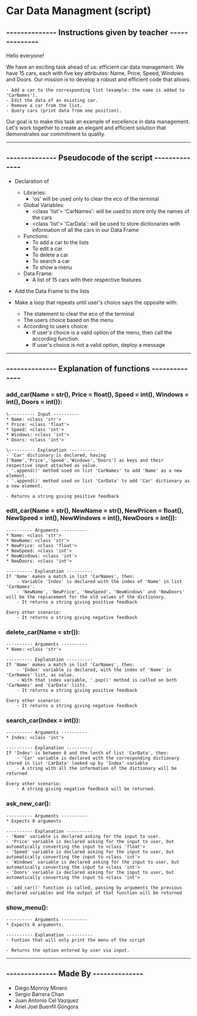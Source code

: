 # Car Data Managment (script)

## -------------- Instructions given by teacher --------------
Hello everyone!

We have an exciting task ahead of us: efficient car data management. 
We have 15 cars, each with five key attributes: Name, Price, Speed, Windows and Doors. 
Our mission is to develop a robust and efficient code that allows:

    - Add a car to the corresponding list (example: the name is added to 'CarNames').
    - Edit the data of an existing car.
    - Remove a car from the list.
    - Query cars (print data from one position).

Our goal is to make this task an example of excellence in data management. Let's work together to create an elegant and efficient solution that demonstrates our commitment to quality.

--- 

## -------------- Pseudocode of the script --------------

- Declaration of
    - Libraries: 
        * 'os' will be used only to clear the eco of the terminal
    - Global Variables: 
        * <class 'list'> 'CarNames': will be used to store only the names of the cars
        * <class 'list'> 'CarData': will be used to store dictionaries with information of all the cars in our Data Frame
    - Functions:
        * To add a car to the lists
        * To edit a car
        * To delete a car
        * To search a car
        * To show a menu
    - Data Frame:
        * A list of 15 cars with their respective features

- Add the Data Frame to the lists

- Make a loop that repeats until user's choice says the opposite with:
    - The statement to clear the eco of the terminal
    - The users choice based on the menu
    - According to users choice:
        - If user's choice is a valid option of the menu, then call the according function.
        - If user's choice is not a valid option, deploy a message
        
--- 

## -------------- Explanation of functions --------------
### add_car(Name = str(), Price = float(), Speed = int(), Windows = int(), Doors = int()):
    \---------- Input ----------
    * Name: <class 'str'>
    * Price: <class 'float'>
    * Speed: <class 'int'>
    * Windows: <class 'int'>
    * Doors: <class 'int'>

    \---------- Explanation ----------
    - 'Car' dictionary is declared, having ['Name','Price','Speed','Windows','Doors'] as keys and their respective input attached as value.
    - '.append()' method used on list 'CarNames' to add 'Name' as a new element.
    - '.append()' method used on list 'CarData' to add 'Car' dictionary as a new element.
    
    - Returns a string giving positive feedback

### edit_car(Name = str(), NewName = str(), NewPricen = float(), NewSpeed = int(), NewWindows = int(), NewDoors = int()):
    ---------- Arguments ----------
    * Name: <class 'str'> 
    * NewName: <class 'str'>
    * NewPrice: <class 'float'>
    * NewSpeed: <class 'int'>
    * NewWindows: <class 'int'>
    * NewDoors: <class 'int'>

    ---------- Explanation ----------
    If 'Name' makes a match in list 'CarNames', then:
        - Variable 'Index' is declared with the index of 'Name' in list 'CarNames'.
        - 'NewName', 'NewPrice', 'NewSpeed', 'NewWindows' and 'NewDoors' will be the replacement for the old values of the dictionary.
        - It returns a string giving positive feedback

    Every other scenario:
        - It returns a string giving negative feedback

### delete_car(Name = str()):
    ---------- Arguments ----------
    * Name: <class 'str'>

    ---------- Explanation ----------
    If 'Name' makes a match in list 'CarNames', then:
        - 'Index' variable is declared, with the index of 'Name' in 'CarNames' list, as value.
        - With that index variable, '.pop()' method is called on both 'CarNames' and 'CarData' lists.
        - It returns a string giving positive feedback

    Every other scenario:
        - It returns a string giving negative feedback
  
### search_car(Index = int()):
    ---------- Arguments ----------
    * Index: <class 'int'>

    ---------- Explanation ----------
    If 'Index' is between 0 and the lenth of list 'CarData', then:
        - 'Car' variable is declared with the corresponding dictionary stored in list 'CarData' looked up by 'Index' variable
        - A string with all the information of the dictionary will be returned
    
    Every other scenario:
        - A string giving negative feedback will be returned.
 
### ask_new_car():
    ---------- Arguments ----------
    * Expects 0 arguments

    ---------- Explanation ----------
    - 'Name' variable is declared asking for the input to user.
    - 'Price' variable is declared asking for the input to user, but automatically converting the input to <class 'float'>
    - 'Speed' variable is declared asking for the input to user, but automatically converting the input to <class 'int'>
    - 'Windows' variable is declared asking for the input to user, but automatically converting the input to <class 'int'>
    - 'Doors' variable is declared asking for the input to user, but automatically converting the input to <class 'int'>
    
    - 'add_car()' function is called, passing by arguments the previous declared variables and the output of that function will be returned
    
### show_menu():
    ---------- Arguments ----------
    * Expects 0 arguments.

    ---------- Explanation ----------
    - Funtion that will only print the menu of the script

    - Returns the option entered by user via input.

--- 
 
## -------------- Made By --------------
- Diego Monroy Minero
- Sergio Barrera Chan
- Juan Antonio Cel Vazquez
- Ariel Joel Buenfil Góngora